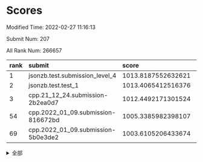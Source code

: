 # Scores

Modified Time: 2022-02-27 11:16:13

Submit Num: 207

All Rank Num: 266657

| rank |               submit               |       score        |       sigma        | pk_num |
| :--- | :--------------------------------- | :----------------- | :----------------- | :----- |
| 1    | jsonzb.test.submission_level_4     | 1013.8187552632621 | 0.8299590880248285 | 5150   |
| 2    | jsonzb.test.test_1                 | 1013.4065412516376 | 0.8226229006468597 | 5155   |
| 3    | cpp.21_12_24.submission-2b2ea0d7   | 1012.4492171301524 | 0.8035566382385081 | 5155   |
| 54   | cpp.2022_01_09.submission-816672bd | 1005.3385982398107 | 0.7171370130083885 | 5150   |
| 69   | cpp.2022_01_09.submission-5b0e3de2 | 1003.6105206433674 | 0.7072127246815652 | 5147   |


<details>
<summary>全部</summary>

| rank |                 submit                 |       score        |       sigma        | pk_num |
| :--- | :------------------------------------- | :----------------- | :----------------- | :----- |
| 1    | jsonzb.test.submission_level_4         | 1013.8187552632621 | 0.8299590880248285 | 5150   |
| 2    | jsonzb.test.test_1                     | 1013.4065412516376 | 0.8226229006468597 | 5155   |
| 3    | cpp.21_12_24.submission-2b2ea0d7       | 1012.4492171301524 | 0.8035566382385081 | 5155   |
| 4    | gobigger.level_3.submission_level_3_19 | 1012.0855928359952 | 0.7905331283659364 | 5153   |
| 5    | gobigger.level_3.submission_level_3_4  | 1011.7971201105146 | 0.7715253814099112 | 5150   |
| 6    | gobigger.level_3.submission_level_3_44 | 1011.4281094641209 | 0.7683483244082685 | 5154   |
| 7    | gobigger.level_3.submission_level_3_5  | 1011.2873538218012 | 0.7884603759400828 | 5153   |
| 8    | gobigger.level_3.submission_level_3_7  | 1010.8184466630643 | 0.7727157930993774 | 5150   |
| 9    | gobigger.level_3.submission_level_3_15 | 1010.6994624317301 | 0.7823053189058083 | 5155   |
| 10   | gobigger.level_3.submission_level_3_38 | 1010.6231400958385 | 0.7682371111454221 | 5148   |
| 11   | gobigger.level_3.submission_level_3_46 | 1010.592989538966  | 0.7910896964799115 | 5153   |
| 12   | gobigger.level_3.submission_level_3_18 | 1010.5065064361377 | 0.7417777799617528 | 5152   |
| 13   | gobigger.level_3.submission_level_3_8  | 1010.5002758312809 | 0.760060881027415  | 5150   |
| 14   | gobigger.level_3.submission_level_3_36 | 1010.4943650837746 | 0.7512779235008546 | 5151   |
| 15   | gobigger.level_3.submission_level_3_37 | 1010.464484601554  | 0.7505531500803374 | 5152   |
| 16   | gobigger.level_3.submission_level_3_6  | 1010.3762580625114 | 0.7683085924007979 | 5150   |
| 17   | gobigger.level_3.submission_level_3_24 | 1010.3085971084158 | 0.7756563546497827 | 5154   |
| 18   | gobigger.level_3.submission_level_3_27 | 1010.2327196236214 | 0.7784003195483311 | 5154   |
| 19   | gobigger.level_3.submission_level_3_34 | 1010.2188047611534 | 0.7563948270469693 | 5152   |
| 20   | gobigger.level_3.submission_level_3_33 | 1010.2037126369462 | 0.7534494830820329 | 5152   |
| 21   | gobigger.level_3.submission_level_3_43 | 1010.1718441229717 | 0.7450093800789055 | 5149   |
| 22   | gobigger.level_3.submission_level_3_45 | 1010.1332297866534 | 0.7549028371944325 | 5155   |
| 23   | gobigger.level_3.submission_level_3_28 | 1010.1141269412592 | 0.7751472095862592 | 5156   |
| 24   | gobigger.level_3.submission_level_3_35 | 1010.0887889078443 | 0.7867512078385779 | 5156   |
| 25   | gobigger.level_3.submission_level_3_22 | 1010.0679747992389 | 0.7746137328564427 | 5148   |
| 26   | gobigger.level_3.submission_level_3_41 | 1009.9946443311898 | 0.7549853380042152 | 5151   |
| 27   | gobigger.level_3.submission_level_3_42 | 1009.9216490549527 | 0.7537356402459012 | 5147   |
| 28   | gobigger.level_3.submission_level_3_31 | 1009.9122036555896 | 0.7440049814332373 | 5152   |
| 29   | gobigger.level_3.submission_level_3_25 | 1009.8597684872138 | 0.7707618524531569 | 5149   |
| 30   | gobigger.level_3.submission_level_3_23 | 1009.8372243908192 | 0.7391910487280425 | 5156   |
| 31   | gobigger.level_3.submission_level_3_10 | 1009.8111369931823 | 0.7542167867571806 | 5151   |
| 32   | gobigger.level_3.submission_level_3_1  | 1009.7873729546575 | 0.7484708057804412 | 5155   |
| 33   | gobigger.level_3.submission_level_3_14 | 1009.7283945406086 | 0.7500446986904054 | 5152   |
| 34   | gobigger.level_3.submission_level_3_48 | 1009.7036733832457 | 0.7460078207486359 | 5155   |
| 35   | gobigger.level_3.submission_level_3_32 | 1009.6962228107324 | 0.7585524576815058 | 5155   |
| 36   | gobigger.level_3.submission_level_3_39 | 1009.6606044382838 | 0.7624220777198872 | 5152   |
| 37   | gobigger.level_3.submission_level_3_21 | 1009.619414042238  | 0.7588000806020877 | 5148   |
| 38   | gobigger.level_3.submission_level_3_17 | 1009.5842634764048 | 0.760697266973011  | 5156   |
| 39   | gobigger.level_3.submission_level_3_12 | 1009.5806161489027 | 0.7598191314725024 | 5154   |
| 40   | gobigger.level_3.submission_level_3_3  | 1009.5303729736887 | 0.7329136815867624 | 5154   |
| 41   | gobigger.level_3.submission_level_3_16 | 1009.5269985321744 | 0.7551027072346786 | 5151   |
| 42   | gobigger.level_3.submission_level_3_13 | 1009.4879814235619 | 0.7653260985269614 | 5147   |
| 43   | gobigger.level_3.submission_level_3_29 | 1009.484768911397  | 0.7620366556713184 | 5149   |
| 44   | gobigger.level_3.submission_level_3_0  | 1009.1185098416356 | 0.7556272548334285 | 5147   |
| 45   | gobigger.level_3.submission_level_3_30 | 1009.1082816656367 | 0.7423792968782925 | 5157   |
| 46   | gobigger.level_3.submission_level_3_2  | 1009.0558251913291 | 0.7705745615803206 | 5153   |
| 47   | gobigger.level_3.submission_level_3_49 | 1009.0536859172561 | 0.739157011225893  | 5149   |
| 48   | gobigger.level_3.submission_level_3_9  | 1008.9398088659207 | 0.748058008595584  | 5156   |
| 49   | gobigger.level_3.submission_level_3_26 | 1008.8671940310172 | 0.7610881804565569 | 5151   |
| 50   | gobigger.level_3.submission_level_3_20 | 1008.4526426673392 | 0.7531963888872291 | 5155   |
| 51   | gobigger.level_3.submission_level_3_47 | 1008.2754238278012 | 0.7347186517048127 | 5152   |
| 52   | gobigger.level_3.submission_level_3_40 | 1008.0885503480622 | 0.7534706866197641 | 5157   |
| 53   | gobigger.level_3.submission_level_3_11 | 1007.7052577791693 | 0.7395304126385897 | 5154   |
| 54   | cpp.2022_01_09.submission-816672bd     | 1005.3385982398107 | 0.7171370130083885 | 5150   |
| 55   | gobigger.level_1.submission_level_1_5  | 1005.3167436224218 | 0.7056682306325457 | 5152   |
| 56   | gobigger.level_1.submission_level_1_1  | 1004.91624504224   | 0.7259565190034362 | 5155   |
| 57   | gobigger.level_1.submission_level_1_14 | 1004.8819528207814 | 0.7149862653979105 | 5151   |
| 58   | gobigger.level_1.submission_level_1_29 | 1004.5052847457775 | 0.7197666234177487 | 5155   |
| 59   | gobigger.level_1.submission_level_1_46 | 1004.3943050757744 | 0.7255110249540924 | 5151   |
| 60   | gobigger.level_1.submission_level_1_42 | 1004.248298500611  | 0.7157844114315413 | 5150   |
| 61   | gobigger.level_1.submission_level_1_16 | 1004.0600589987716 | 0.7193326151390852 | 5157   |
| 62   | gobigger.level_1.submission_level_1_6  | 1003.9898326500614 | 0.7216530387199939 | 5157   |
| 63   | gobigger.level_1.submission_level_1_17 | 1003.9143892205532 | 0.7253156900280798 | 5152   |
| 64   | gobigger.level_1.submission_level_1_34 | 1003.905794451142  | 0.719403990809398  | 5156   |
| 65   | gobigger.level_1.submission_level_1_47 | 1003.7655988414788 | 0.7152437099651341 | 5150   |
| 66   | gobigger.level_1.submission_level_1_13 | 1003.7551329898455 | 0.7201422036519984 | 5150   |
| 67   | gobigger.level_1.submission_level_1_41 | 1003.733219022875  | 0.7091117345842831 | 5156   |
| 68   | gobigger.level_1.submission_level_1_40 | 1003.7225015578176 | 0.7218134226757614 | 5150   |
| 69   | cpp.2022_01_09.submission-5b0e3de2     | 1003.6105206433674 | 0.7072127246815652 | 5147   |
| 70   | gobigger.level_1.submission_level_1_2  | 1003.5907390119444 | 0.7244998953558525 | 5150   |
| 71   | gobigger.level_1.submission_level_1_9  | 1003.5747570762387 | 0.7202737733065048 | 5152   |
| 72   | gobigger.level_1.submission_level_1_19 | 1003.5218656824796 | 0.7202641608974379 | 5152   |
| 73   | gobigger.level_1.submission_level_1_36 | 1003.5121970670629 | 0.7121594069798897 | 5148   |
| 74   | gobigger.level_1.submission_level_1_32 | 1003.4965439591984 | 0.7251216848139993 | 5155   |
| 75   | gobigger.level_1.submission_level_1_7  | 1003.4952040358756 | 0.7059546409410544 | 5156   |
| 76   | gobigger.level_1.submission_level_1_31 | 1003.4851635595894 | 0.7101065234685029 | 5156   |
| 77   | gobigger.level_1.submission_level_1_8  | 1003.4162889574617 | 0.7070092433265533 | 5151   |
| 78   | gobigger.level_1.submission_level_1_20 | 1003.401083931608  | 0.7146264920475579 | 5153   |
| 79   | gobigger.level_1.submission_level_1_24 | 1003.3373858750082 | 0.7169903423932711 | 5155   |
| 80   | gobigger.level_1.submission_level_1_4  | 1003.3236609483091 | 0.7176550004832041 | 5153   |
| 81   | gobigger.level_1.submission_level_1_0  | 1003.1838211730558 | 0.7043879169257757 | 5154   |
| 82   | gobigger.level_1.submission_level_1_30 | 1003.1547725531765 | 0.7085161544228794 | 5152   |
| 83   | gobigger.level_1.submission_level_1_11 | 1003.1541308720742 | 0.7112554878464815 | 5153   |
| 84   | gobigger.level_1.submission_level_1_25 | 1003.0974695724043 | 0.7213699841707361 | 5153   |
| 85   | gobigger.level_1.submission_level_1_38 | 1003.0861628747625 | 0.7100193637537359 | 5158   |
| 86   | gobigger.level_1.submission_level_1_22 | 1003.0644767962318 | 0.713313605949919  | 5152   |
| 87   | gobigger.level_1.submission_level_1_37 | 1003.0047488809984 | 0.7071857866091866 | 5153   |
| 88   | gobigger.level_1.submission_level_1_43 | 1002.9537531844428 | 0.7155179099198763 | 5151   |
| 89   | gobigger.level_1.submission_level_1_12 | 1002.9520368894837 | 0.7155349906371367 | 5154   |
| 90   | gobigger.level_1.submission_level_1_10 | 1002.9018685860209 | 0.7214089631058129 | 5154   |
| 91   | gobigger.level_1.submission_level_1_48 | 1002.8915723487108 | 0.7083314274469287 | 5153   |
| 92   | gobigger.level_1.submission_level_1_3  | 1002.8565138576523 | 0.7094808281082834 | 5158   |
| 93   | gobigger.level_1.submission_level_1_21 | 1002.8405934321001 | 0.7162045387569385 | 5154   |
| 94   | gobigger.level_1.submission_level_1_35 | 1002.8266405304443 | 0.7190652855409323 | 5153   |
| 95   | gobigger.level_1.submission_level_1_39 | 1002.8251692632656 | 0.7112785699157842 | 5160   |
| 96   | gobigger.level_1.submission_level_1_44 | 1002.7789030027392 | 0.7178945971550786 | 5156   |
| 97   | gobigger.level_1.submission_level_1_33 | 1002.5743707396811 | 0.7084039601128427 | 5157   |
| 98   | gobigger.level_1.submission_level_1_15 | 1002.5567240300738 | 0.7041402596186987 | 5156   |
| 99   | gobigger.level_1.submission_level_1_23 | 1002.4802903371454 | 0.7040557951157133 | 5157   |
| 100  | gobigger.level_1.submission_level_1_27 | 1002.3239808160592 | 0.7093130057243847 | 5156   |
| 101  | gobigger.level_1.submission_level_1_18 | 1002.2361259800628 | 0.7045038416172958 | 5158   |
| 102  | gobigger.level_1.submission_level_1_28 | 1002.2067306027287 | 0.7072407069613547 | 5150   |
| 103  | gobigger.level_1.submission_level_1_26 | 1001.9771472836626 | 0.7125597235687007 | 5154   |
| 104  | gobigger.level_1.submission_level_1_49 | 1001.8345407252965 | 0.7093414371265856 | 5147   |
| 105  | gobigger.level_1.submission_level_1_45 | 1001.4885245271064 | 0.7157091621904103 | 5157   |
| 106  | gobigger.random.submission_random_38   | 997.3840241710823  | 0.7153373675808197 | 5155   |
| 107  | gobigger.random.submission_random_28   | 997.1635668106597  | 0.7091589583964866 | 5154   |
| 108  | gobigger.random.submission_random_0    | 996.7707917839693  | 0.7067994866446029 | 5147   |
| 109  | gobigger.random.submission_random_26   | 996.7512471042089  | 0.704575056341697  | 5151   |
| 110  | gobigger.random.submission_random_17   | 996.7353690713772  | 0.7047145259693245 | 5157   |
| 111  | gobigger.random.submission_random_22   | 996.7161875451922  | 0.7161315360192704 | 5157   |
| 112  | gobigger.random.submission_random_47   | 996.7063801704754  | 0.7082228296033917 | 5156   |
| 113  | gobigger.random.submission_random_36   | 996.602237242396   | 0.7193968056217742 | 5150   |
| 114  | gobigger.random.submission_random_35   | 996.5502519005322  | 0.6932760779241774 | 5156   |
| 115  | gobigger.random.submission_random_15   | 996.4402736699595  | 0.7096993512096851 | 5147   |
| 116  | gobigger.random.submission_random_48   | 996.4158312278724  | 0.6989241819865446 | 5156   |
| 117  | gobigger.random.submission_random_49   | 996.4147883426688  | 0.6973393629984864 | 5152   |
| 118  | gobigger.random.submission_random_23   | 996.3943725533684  | 0.719566443872939  | 5149   |
| 119  | gobigger.random.submission_random_32   | 996.3868668909396  | 0.7306062623416394 | 5154   |
| 120  | gobigger.random.submission_random_33   | 996.3854559813772  | 0.7165092297969468 | 5151   |
| 121  | gobigger.random.submission_random_4    | 996.2258102136127  | 0.7097643872695497 | 5153   |
| 122  | gobigger.random.submission_random_5    | 996.2168470581504  | 0.7176194990982797 | 5159   |
| 123  | gobigger.random.submission_random_46   | 996.1850641686019  | 0.7139123106319739 | 5156   |
| 124  | gobigger.random.submission_random_37   | 996.0745715049641  | 0.6973900007430666 | 5153   |
| 125  | gobigger.random.submission_random_10   | 996.0682799175045  | 0.7111015002235073 | 5155   |
| 126  | gobigger.random.submission_random_7    | 996.0602903109744  | 0.7147894953546496 | 5148   |
| 127  | gobigger.random.submission_random_19   | 996.0534077125213  | 0.708814101488004  | 5151   |
| 128  | gobigger.random.submission_random_18   | 996.034564436825   | 0.7110511090656219 | 5151   |
| 129  | gobigger.random.submission_random_6    | 995.9508846220144  | 0.7118936695281737 | 5159   |
| 130  | gobigger.random.submission_random_20   | 995.9384786371407  | 0.7137112643854705 | 5157   |
| 131  | gobigger.random.submission_random_27   | 995.9045672963014  | 0.7100551861151062 | 5153   |
| 132  | gobigger.random.submission_random_9    | 995.899595505894   | 0.702409480634413  | 5150   |
| 133  | gobigger.random.submission_random_24   | 995.8883303883181  | 0.7058120934178843 | 5157   |
| 134  | gobigger.random.submission_random_16   | 995.8853825180724  | 0.7105914234833168 | 5155   |
| 135  | gobigger.random.submission_random_34   | 995.8607085747111  | 0.7004278089362246 | 5152   |
| 136  | gobigger.random.submission_random_43   | 995.859926769943   | 0.7248971199395514 | 5151   |
| 137  | gobigger.random.submission_random_14   | 995.8269693614934  | 0.7157533345718418 | 5153   |
| 138  | gobigger.random.submission_random_13   | 995.8017330583448  | 0.7061543418532282 | 5152   |
| 139  | gobigger.random.submission_random_3    | 995.7863947787685  | 0.7096299789431215 | 5149   |
| 140  | gobigger.random.submission_random_12   | 995.698944923955   | 0.7084554732100902 | 5152   |
| 141  | gobigger.random.submission_random_29   | 995.6985960930291  | 0.7063958333525869 | 5152   |
| 142  | gobigger.random.submission_random_2    | 995.6931181999071  | 0.7272912654142485 | 5153   |
| 143  | gobigger.random.submission_random_41   | 995.584622289991   | 0.7189482295744433 | 5154   |
| 144  | gobigger.random.submission_random_42   | 995.4957067014121  | 0.7186438138651865 | 5152   |
| 145  | gobigger.random.submission_random_1    | 995.4781214028853  | 0.7119091995265385 | 5152   |
| 146  | gobigger.random.submission_random_39   | 995.4132558584868  | 0.7072163418761839 | 5154   |
| 147  | gobigger.random.submission_random_30   | 995.2444307762586  | 0.7275975249225657 | 5151   |
| 148  | gobigger.random.submission_random_21   | 995.2415005931309  | 0.7073351828851958 | 5152   |
| 149  | gobigger.random.submission_random_31   | 995.1182830563678  | 0.7054774581087271 | 5152   |
| 150  | gobigger.random.submission_random_40   | 995.0558968191446  | 0.7241576907169536 | 5154   |
| 151  | gobigger.random.submission_random_25   | 994.9668472590798  | 0.7072352005946985 | 5152   |
| 152  | gobigger.random.submission_random_45   | 994.9192784442191  | 0.7220359969734615 | 5152   |
| 153  | gobigger.random.submission_random_11   | 994.8654241242576  | 0.7067836714833347 | 5154   |
| 154  | gobigger.random.submission_random_8    | 994.6842365841723  | 0.7196246181985992 | 5150   |
| 155  | gobigger.random.submission_random_44   | 994.5908417551962  | 0.7224930797011164 | 5156   |
| 156  | gobigger.level_2.submission_level_2_39 | 994.2650164404213  | 0.7457786272505478 | 5154   |
| 157  | gobigger.level_2.submission_level_2_30 | 994.0733199136233  | 0.714346607156879  | 5147   |
| 158  | gobigger.level_2.submission_level_2_46 | 993.7899963064716  | 0.7240027711662983 | 5150   |
| 159  | gobigger.level_2.submission_level_2_42 | 993.6729141752618  | 0.739944762274511  | 5153   |
| 160  | gobigger.level_2.submission_level_2_19 | 993.3357847189208  | 0.7331311264351993 | 5153   |
| 161  | gobigger.level_2.submission_level_2_12 | 993.2446852674404  | 0.7451883223256093 | 5149   |
| 162  | gobigger.level_2.submission_level_2_13 | 993.2264057590917  | 0.7284687776361928 | 5151   |
| 163  | gobigger.level_2.submission_level_2_34 | 993.0423261797099  | 0.7427461534103033 | 5151   |
| 164  | gobigger.level_2.submission_level_2_28 | 993.0242560518066  | 0.7375868786431604 | 5145   |
| 165  | gobigger.level_2.submission_level_2_29 | 993.0021948873009  | 0.7484479099171625 | 5150   |
| 166  | gobigger.level_2.submission_level_2_21 | 992.9142615122493  | 0.7333418276143099 | 5154   |
| 167  | gobigger.level_2.submission_level_2_44 | 992.7510978926055  | 0.7299239772181523 | 5148   |
| 168  | gobigger.level_2.submission_level_2_32 | 992.6859188011011  | 0.7311973147068308 | 5150   |
| 169  | gobigger.level_2.submission_level_2_1  | 992.6142756663861  | 0.7334546301096778 | 5155   |
| 170  | gobigger.level_2.submission_level_2_24 | 992.6141444333041  | 0.7271881796887956 | 5151   |
| 171  | gobigger.level_2.submission_level_2_0  | 992.5638601577571  | 0.731165114339036  | 5154   |
| 172  | gobigger.level_2.submission_level_2_20 | 992.5381178498579  | 0.7452698774552095 | 5152   |
| 173  | gobigger.level_2.submission_level_2_27 | 992.5318030923008  | 0.7301747327795081 | 5149   |
| 174  | gobigger.level_2.submission_level_2_38 | 992.4861621745306  | 0.7456727932705942 | 5154   |
| 175  | gobigger.level_2.submission_level_2_2  | 992.3737704670353  | 0.7318049185466672 | 5152   |
| 176  | gobigger.level_2.submission_level_2_45 | 992.3327250167397  | 0.7371276716677565 | 5153   |
| 177  | gobigger.level_2.submission_level_2_9  | 992.3116954898724  | 0.746605748870879  | 5151   |
| 178  | gobigger.level_2.submission_level_2_41 | 992.3115193940158  | 0.7480152066802281 | 5152   |
| 179  | gobigger.level_2.submission_level_2_43 | 992.2589846630974  | 0.7401608200970347 | 5152   |
| 180  | gobigger.level_2.submission_level_2_37 | 992.2313409190999  | 0.7561851587319033 | 5154   |
| 181  | gobigger.level_2.submission_level_2_4  | 992.1736535303783  | 0.7446633125571682 | 5153   |
| 182  | gobigger.level_2.submission_level_2_23 | 992.1504551805215  | 0.7737057622550658 | 5156   |
| 183  | gobigger.level_2.submission_level_2_35 | 992.1251618371464  | 0.7361822898117145 | 5153   |
| 184  | gobigger.level_2.submission_level_2_25 | 992.0841372232146  | 0.7291830716001554 | 5155   |
| 185  | gobigger.level_2.submission_level_2_14 | 991.9379143540091  | 0.7315447377652576 | 5156   |
| 186  | gobigger.level_2.submission_level_2_26 | 991.8342413896589  | 0.752010666207244  | 5155   |
| 187  | gobigger.level_2.submission_level_2_48 | 991.6925804655249  | 0.7561059670952224 | 5156   |
| 188  | gobigger.level_2.submission_level_2_15 | 991.6310780709175  | 0.7371490706954356 | 5149   |
| 189  | gobigger.level_2.submission_level_2_36 | 991.5946307239957  | 0.7629558455194088 | 5154   |
| 190  | gobigger.level_2.submission_level_2_47 | 991.5880917769515  | 0.7541474310813107 | 5150   |
| 191  | gobigger.level_2.submission_level_2_16 | 991.5804396193546  | 0.7633945854883394 | 5150   |
| 192  | gobigger.level_2.submission_level_2_40 | 991.5632644304494  | 0.7473692895396341 | 5154   |
| 193  | gobigger.level_2.submission_level_2_3  | 991.5187158643346  | 0.7412347766386508 | 5158   |
| 194  | gobigger.level_2.submission_level_2_7  | 991.4944329452854  | 0.7405879350347813 | 5152   |
| 195  | gobigger.level_2.submission_level_2_5  | 991.3584969369718  | 0.7604020265862558 | 5152   |
| 196  | gobigger.level_2.submission_level_2_17 | 991.3487929481432  | 0.7677346872829296 | 5154   |
| 197  | gobigger.level_2.submission_level_2_11 | 991.2769557065292  | 0.7452533134335106 | 5153   |
| 198  | gobigger.level_2.submission_level_2_49 | 991.2491706794027  | 0.7437378273201734 | 5155   |
| 199  | gobigger.level_2.submission_level_2_8  | 991.1170034323319  | 0.7712591649446641 | 5153   |
| 200  | gobigger.level_2.submission_level_2_10 | 991.0934284148325  | 0.769184226087634  | 5157   |
| 201  | gobigger.level_2.submission_level_2_33 | 990.997444909555   | 0.7458486776349023 | 5153   |
| 202  | gobigger.level_2.submission_level_2_31 | 990.9943875767594  | 0.7533462709550649 | 5153   |
| 203  | gobigger.level_2.submission_level_2_6  | 990.674215870222   | 0.7757223534247741 | 5151   |
| 204  | gobigger.level_2.submission_level_2_22 | 990.5579842008965  | 0.7559963370113527 | 5153   |
| 205  | gobigger.level_2.submission_level_2_18 | 990.436415688618   | 0.7577059710679662 | 5153   |
| 206  | gobigger.none.submission_none_0        | 977.9409663105804  | 1.2906768150990493 | 5155   |
| 207  | gobigger.none.submission_none_1        | 976.0334735796182  | 1.4806560916996105 | 5154   |

</details>